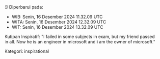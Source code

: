 ⏰ Diperbarui pada:
- WIB: Senin, 16 Desember 2024 11.32.09 UTC
- WITA: Senin, 16 Desember 2024 12.32.09 UTC
- WIT: Senin, 16 Desember 2024 13.32.09 UTC

Kutipan Inspiratif:
"I failed in some subjects in exam, but my friend passed in all. Now he is an engineer in microsoft and i am the owner of microsoft."


Kategori: inspirational

